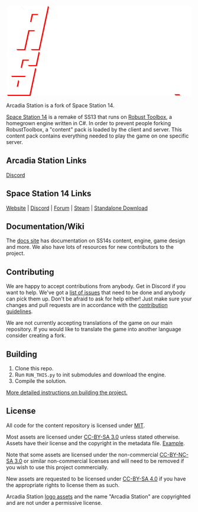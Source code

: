 <p align="center"> <img alt="Space Station 14" width="500" height="243" src="https://raw.githubusercontent.com/ArcadiaStation/Arcadia/master/Resources/Textures/Logo/logo.png" /></p>

Arcadia Station is a fork of Space Station 14.

[Space Station 14](https://github.com/space-wizards/space-station-14) is a remake of SS13 that runs on [Robust Toolbox](https://github.com/space-wizards/RobustToolbox), a homegrown engine written in C#.
In order to prevent people forking RobustToolbox, a "content" pack is loaded by the client and server. This content pack contains everything needed to play the game on one specific server.

## Arcadia Station Links

[Discord](https://discord.gg/e7mHMrp9EP)

## Space Station 14 Links

[Website](https://spacestation14.io/) | [Discord](https://discord.ss14.io/) | [Forum](https://forum.spacestation14.io/) | [Steam](https://store.steampowered.com/app/1255460/Space_Station_14/) | [Standalone Download](https://spacestation14.io/about/nightlies/)

## Documentation/Wiki

The [docs site](https://docs.spacestation14.io/) has documentation on SS14s content, engine, game design and more. We also have lots of resources for new contributors to the project.

## Contributing

We are happy to accept contributions from anybody. Get in Discord if you want to help. We've got a [list of issues](https://github.com/ArcadiaStation/Arcadia/issues) that need to be done and anybody can pick them up. Don't be afraid to ask for help either!
Just make sure your changes and pull requests are in accordance with the [contribution guidelines](https://docs.spacestation14.com/en/general-development/codebase-info/pull-request-guidelines.html).

We are not currently accepting translations of the game on our main repository. If you would like to translate the game into another language consider creating a fork.

## Building

1. Clone this repo.
2. Run `RUN_THIS.py` to init submodules and download the engine.
3. Compile the solution.

[More detailed instructions on building the project.](https://docs.spacestation14.com/en/general-development/setup.html)

## License

All code for the content repository is licensed under [MIT](https://github.com/space-wizards/space-station-14/blob/master/LICENSE.TXT).

Most assets are licensed under [CC-BY-SA 3.0](https://creativecommons.org/licenses/by-sa/3.0/) unless stated otherwise. Assets have their license and the copyright in the metadata file. [Example](https://github.com/space-wizards/space-station-14/blob/master/Resources/Textures/Objects/Tools/crowbar.rsi/meta.json).

Note that some assets are licensed under the non-commercial [CC-BY-NC-SA 3.0](https://creativecommons.org/licenses/by-nc-sa/3.0/) or similar non-commercial licenses and will need to be removed if you wish to use this project commercially.

New assets are requested to be licensed under [CC-BY-SA 4.0](https://creativecommons.org/licenses/by-sa/4.0/) if you have the appropriate rights to license them as such.

Arcadia Station [logo assets](https://github.com/ArcadiaStation/Arcadia/Resources/Textures/Logo) and the name "Arcadia Station" are copyrighted and are not under a permissive license.
